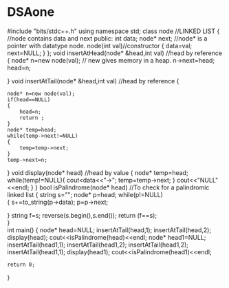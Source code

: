 # DSAone
#include "bits/stdc++.h"
using namespace std;
class node               //LINKED LIST
{                        //node contains data and next
    public:
    int data;
    node* next; //node* is a pointer with datatype node.
    node(int val)//constructor
    {
        data=val;
        next=NULL;
    }
};
void insertAtHead(node* &head,int val) //head by reference
{
    node* n=new node(val); // new gives memory in a heap.
    n->next=head;
    head=n;

}
void insertAtTail(node* &head,int val) //head by reference
{

    node* n=new node(val);
    if(head==NULL)
    {
        head=n;
        return ;
    }
    node* temp=head;
    while(temp->next!=NULL)
    {
        temp=temp->next;
    }
    temp->next=n;
}
void display(node* head) //head by value
{
    node* temp=head;
    while(temp!=NULL){
        cout<<temp->data<<"->";
        temp=temp->next;
    }
    cout<<"NULL"<<endl;
}
}
bool isPalindrome(node* head) //To check for a palindromic linked list
{
string s="";
node* p=head;
while(p!=NULL)   
{
    s+=to_string(p->data);
    p=p->next;
    
}
    string f=s;
    reverse(s.begin(),s.end());
    return (f==s);  
}     
int main()
{
    node* head=NULL;
    insertAtTail(head,1);
    insertAtTail(head,2);
    display(head);
    cout<<isPalindrome(head)<<endl;
    node* head1=NULL;
    insertAtTail(head1,1);
    insertAtTail(head1,2);
    insertAtTail(head1,2);
    insertAtTail(head1,1);
    display(head1);
    cout<<isPalindrome(head1)<<endl;

    return 0;

}
